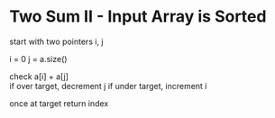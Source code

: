
# Two Sum II - Input Array is Sorted

start with two pointers i, j

i = 0
j = a.size()

check a[i] + a[j]\
if over target, decrement j
if under target, increment i

once at target return index 

